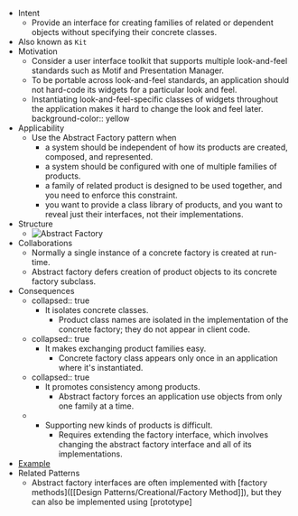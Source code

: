 - Intent
    - Provide an interface for creating families of related or dependent objects without specifying their concrete classes.
- Also known as `Kit`
- Motivation
    - Consider a user interface toolkit that supports multiple look-and-feel standards such as Motif and Presentation Manager.
    - To be portable across look-and-feel standards, an application should not hard-code its widgets for a particular look and feel.
    - Instantiating look-and-feel-specific classes of widgets throughout the application makes it hard to change the look and feel later.
      background-color:: yellow
- Applicability
    - Use the Abstract Factory pattern when
        - a system should be independent of how its products are created, composed, and represented.
        - a system should be configured with one of multiple families of products.
        - a family of related product is designed to be used together, and you need to enforce this constraint.
        - you want to provide a class library of products, and you want to reveal just their interfaces, not their implementations.
- Structure
    - ![Abstract Factory](http://www.plantuml.com/plantuml/proxy?cache=no&src=https://raw.githubusercontent.com/guangxu-li/design-patterns-in-java/main/src/designpatterns/creational/abstractfactory/uml/abstract_factory.puml)
- Collaborations
    - Normally a single instance of a concrete factory is created at run-time.
    - Abstract factory defers creation of product objects to its concrete factory subclass.
- Consequences
    - collapsed:: true
      + It isolates concrete classes.
        - Product class names are isolated in the implementation of the concrete factory; they do not appear in client code.
    - collapsed:: true
      + It makes exchanging product families easy.
        - Concrete factory class appears only once in an application where it's instantiated.
    - collapsed:: true
      + It promotes consistency among products.
        - Abstract factory forces an application use objects from only one family at a time.
    - - Supporting new kinds of products is difficult.
        - Requires extending the factory interface, which involves changing the abstract factory interface and all of its implementations.
- [Example](https://github.com/guangxu-li/design-patterns-in-java/tree/main/src/designpatterns/creational/abstractfactory)
- Related Patterns
    - Abstract factory interfaces are often implemented with [factory methods]([[Design Patterns/Creational/Factory Method]]), but they can also be implemented using [prototype]